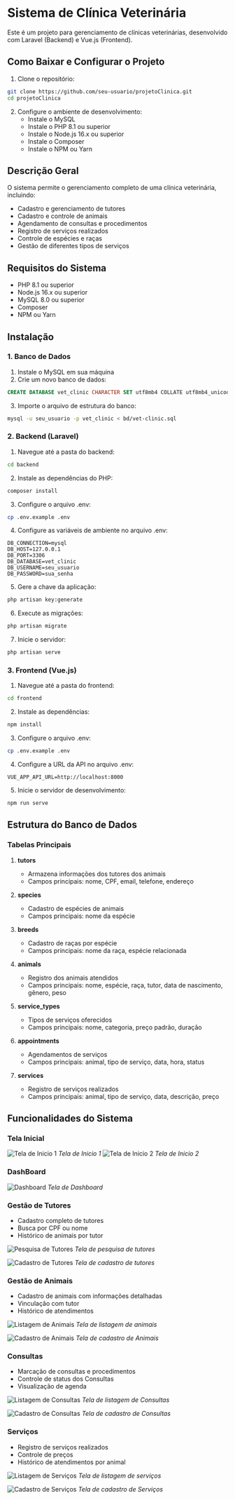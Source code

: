 # Sistema de Clínica Veterinária

Este é um projeto para gerenciamento de clínicas veterinárias, desenvolvido com Laravel (Backend) e Vue.js (Frontend).

## Como Baixar e Configurar o Projeto

1. Clone o repositório:
```bash
git clone https://github.com/seu-usuario/projetoClinica.git
cd projetoClinica
```

2. Configure o ambiente de desenvolvimento:
   - Instale o MySQL
   - Instale o PHP 8.1 ou superior
   - Instale o Node.js 16.x ou superior
   - Instale o Composer
   - Instale o NPM ou Yarn

## Descrição Geral

O sistema permite o gerenciamento completo de uma clínica veterinária, incluindo:
- Cadastro e gerenciamento de tutores
- Cadastro e controle de animais
- Agendamento de consultas e procedimentos
- Registro de serviços realizados
- Controle de espécies e raças
- Gestão de diferentes tipos de serviços

## Requisitos do Sistema

- PHP 8.1 ou superior
- Node.js 16.x ou superior
- MySQL 8.0 ou superior
- Composer
- NPM ou Yarn

## Instalação

### 1. Banco de Dados

1. Instale o MySQL em sua máquina
2. Crie um novo banco de dados:
```sql
CREATE DATABASE vet_clinic CHARACTER SET utf8mb4 COLLATE utf8mb4_unicode_ci;
```
3. Importe o arquivo de estrutura do banco:
```bash
mysql -u seu_usuario -p vet_clinic < bd/vet-clinic.sql
```

### 2. Backend (Laravel)

1. Navegue até a pasta do backend:
```bash
cd backend
```

2. Instale as dependências do PHP:
```bash
composer install
```

3. Configure o arquivo .env:
```bash
cp .env.example .env
```

4. Configure as variáveis de ambiente no arquivo .env:
```
DB_CONNECTION=mysql
DB_HOST=127.0.0.1
DB_PORT=3306
DB_DATABASE=vet_clinic
DB_USERNAME=seu_usuario
DB_PASSWORD=sua_senha
```

5. Gere a chave da aplicação:
```bash
php artisan key:generate
```

6. Execute as migrações:
```bash
php artisan migrate
```

7. Inicie o servidor:
```bash
php artisan serve
```

### 3. Frontend (Vue.js)

1. Navegue até a pasta do frontend:
```bash
cd frontend
```

2. Instale as dependências:
```bash
npm install
```

3. Configure o arquivo .env:
```bash
cp .env.example .env
```

4. Configure a URL da API no arquivo .env:
```
VUE_APP_API_URL=http://localhost:8000
```

5. Inicie o servidor de desenvolvimento:
```bash
npm run serve
```

## Estrutura do Banco de Dados

### Tabelas Principais

1. **tutors**
   - Armazena informações dos tutores dos animais
   - Campos principais: nome, CPF, email, telefone, endereço

2. **species**
   - Cadastro de espécies de animais
   - Campos principais: nome da espécie

3. **breeds**
   - Cadastro de raças por espécie
   - Campos principais: nome da raça, espécie relacionada

4. **animals**
   - Registro dos animais atendidos
   - Campos principais: nome, espécie, raça, tutor, data de nascimento, gênero, peso

5. **service_types**
   - Tipos de serviços oferecidos
   - Campos principais: nome, categoria, preço padrão, duração

6. **appointments**
   - Agendamentos de serviços
   - Campos principais: animal, tipo de serviço, data, hora, status

7. **services**
   - Registro de serviços realizados
   - Campos principais: animal, tipo de serviço, data, descrição, preço

## Funcionalidades do Sistema

### Tela Inicial

![Tela de Inicio 1](ImagensSistema/0-%20Pagina%20inicial%201.png)
*Tela de Inicio 1*
![Tela de Inicio 2](ImagensSistema/1-%20Pagina%20inicial%202.png)
*Tela de Inicio 2*

### DashBoard

![Dashboard](ImagensSistema/5-%20Pesquisa%20de%20tutores.png)
*Tela de Dashboard*

### Gestão de Tutores
- Cadastro completo de tutores
- Busca por CPF ou nome
- Histórico de animais por tutor

![Pesquisa de Tutores](ImagensSistema/5-%20Pesquisa%20de%20tutores.png)
*Tela de pesquisa de tutores*

![Cadastro de Tutores](ImagensSistema/6-%20Cadastro%20de%20tutores.png)
*Tela de cadastro de tutores*

### Gestão de Animais
- Cadastro de animais com informações detalhadas
- Vinculação com tutor
- Histórico de atendimentos

![Listagem de Animais](ImagensSistema/7-%20Listagem%20de%20animais.png)
*Tela de listagem de animais*

![Cadastro de Animais](ImagensSistema/8-%20Cadastro%20de%20Animais.png)
*Tela de cadastro de Animais*

### Consultas
- Marcação de consultas e procedimentos
- Controle de status dos Consultas
- Visualização de agenda

![Listagem de Consultas](ImagensSistema/9-%20Listagem%20de%20consultas.png)
*Tela de listagem de Consultas*

![Cadastro de Consultas](ImagensSistema/10-%20Cadastro%20de%20Consulta.png)
*Tela de cadastro de Consultas*

### Serviços
- Registro de serviços realizados
- Controle de preços
- Histórico de atendimentos por animal

![Listagem de Serviços](ImagensSistema/3-%20Listagem%20de%20serviços.png)
*Tela de listagem de serviços*

![Cadastro de Serviços](ImagensSistema/4-%20Cadastro%20de%20Serviços.png)
*Tela de cadastro de Serviços*
